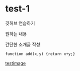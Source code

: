 # test-1
깃허브 연습하기

원하는 내용

간단한 소개글 작성

`function add(x,y) {return x+y;}`

[testimage](./images/test.png)
